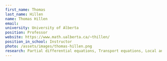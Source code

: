 ```yaml
---
first_name: Thomas
last_name: Hillen
name: Thomas Hillen
email: 
university: University of Alberta
position: Professor
website: https://www.math.ualberta.ca/~thillen/
position_in_school: Instructor
photo: /assets/images/thomas-hillen.png
research: Partial differential equations, Transport equations, Local and non-local effects, Cell motility and migration, Mathematical oncology
---
```


